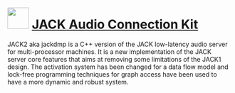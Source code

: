﻿# <img src="https://cdn.jsdelivr.net/gh/chtof/chocolatey-packages/automatic/jack/jack.png" width="48" height="48"/> [JACK Audio Connection Kit](https://chocolatey.org/packages/jack)

JACK2 aka jackdmp is a C++ version of the JACK low-latency audio server for multi-processor machines. It is a new implementation of the JACK server core features that aims at removing some limitations of the JACK1 design. The activation system has been changed for a data flow model and lock-free programming techniques for graph access have been used to have a more dynamic and robust system.

